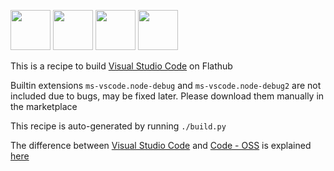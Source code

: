 [<img src="https://flathub.org/repo/appstream/x86_64/icons/64x64/com.visualstudio.code.oss.png" width="64" height="64">](https://github.com/Microsoft/vscode)
[<img src="https://flathub.org/repo/appstream/x86_64/icons/64x64/com.visualstudio.code.png" width="64" height="64">](https://code.visualstudio.com/)
[<img src="https://flathub.org/assets/themes/flathub/flathub-logo.svg" width="64" height="64">](https://flathub.org/apps/details/com.visualstudio.code.oss)
[<img src="https://flathub.org/builds/img/icon.svg" width="64" height="64">](https://flathub.org/builds)

This is a recipe to build [Visual Studio Code](https://github.com/Microsoft/vscode) on Flathub

Builtin extensions `ms-vscode.node-debug` and `ms-vscode.node-debug2` are not included due to bugs, may be fixed later. Please download them manually in the marketplace

This recipe is auto-generated by running `./build.py`

The difference between [Visual Studio Code](https://flathub.org/apps/details/com.visualstudio.code) and [Code - OSS](https://flathub.org/apps/details/com.visualstudio.code.oss) is explained [here](https://github.com/flathub/com.visualstudio.code.oss/issues/6#issuecomment-380152999)
